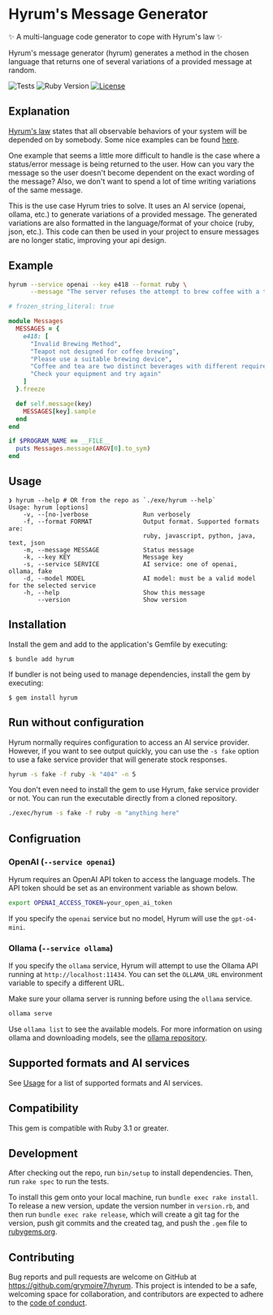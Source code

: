 # Hyrum's Message Generator

✨ A multi-language code generator to cope with Hyrum's law ✨

Hyrum's message generator (hyrum) generates a method in the chosen language that
returns one of several variations of a provided message at random.

![Tests](https://github.com/grymoire7/hyrum/actions/workflows/ruby.yml/badge.svg?branch=main)
![Ruby Version](https://img.shields.io/badge/Ruby-3.3.5-green?logo=Ruby&logoColor=red&label=Ruby%20version&color=green)
[![License](https://img.shields.io/badge/license-MIT-green.svg)](https://github.com/grymoire7/hyrum/blob/main/LICENSE.txt)

## Explanation
[Hyrum's law][hd] states that all observable behaviors of your system will be
depended on by somebody. Some nice examples can be found [here][he].

One example that seems a little more difficult to handle is the case where a
status/error message is being returned to the user. How can you vary the message
so the user doesn't become dependent on the exact wording of the message?
Also, we don't want to spend a lot of time writing variations of the same message.

This is the use case Hyrum tries to solve. It uses an AI service (openai,
ollama, etc.) to generate variations of a provided message. The generated
variations are also formatted in the language/format of your choice (ruby,
json, etc.). This code can then be used in your project to ensure messages are
no longer static, improving your api design.

## Example

```bash
hyrum --service openai --key e418 --format ruby \
      --message "The server refuses the attempt to brew coffee with a teapot"
```

```ruby
# frozen_string_literal: true

module Messages
  MESSAGES = {
    e418: [
      "Invalid Brewing Method",
      "Teapot not designed for coffee brewing",
      "Please use a suitable brewing device",
      "Coffee and tea are two distinct beverages with different requirements",
      "Check your equipment and try again"
    ]
  }.freeze

  def self.message(key)
    MESSAGES[key].sample
  end
end

if $PROGRAM_NAME == __FILE__
  puts Messages.message(ARGV[0].to_sym)
end
```

## Usage

```
❯ hyrum --help # OR from the repo as `./exe/hyrum --help`
Usage: hyrum [options]
    -v, --[no-]verbose               Run verbosely
    -f, --format FORMAT              Output format. Supported formats are:
                                     ruby, javascript, python, java, text, json
    -m, --message MESSAGE            Status message
    -k, --key KEY                    Message key
    -s, --service SERVICE            AI service: one of openai, ollama, fake
    -d, --model MODEL                AI model: must be a valid model for the selected service
    -h, --help                       Show this message
        --version                    Show version
```

## Installation
Install the gem and add to the application's Gemfile by executing:

    $ bundle add hyrum

If bundler is not being used to manage dependencies, install the gem by executing:

    $ gem install hyrum

## Run without configuration
Hyrum normally requires configuration to access an AI service provider. However,
if you want to see output quickly, you can use the `-s fake` option to use a fake
service provider that will generate stock responses.

```bash
hyrum -s fake -f ruby -k "404" -n 5
```

You don't even need to install the gem to use Hyrum, fake service provider or not.
You can run the executable directly from a cloned repository.

```bash
./exec/hyrum -s fake -f ruby -m "anything here"
```

## Configruation

### OpenAI (`--service openai`)
Hyrum requires an OpenAI API token to access the language models. The API token should be
set as an environment variable as shown below.

```bash
export OPENAI_ACCESS_TOKEN=your_open_ai_token
```

If you specify the `openai` service but no model, Hyrum will use the `gpt-o4-mini`.

### Ollama (`--service ollama`)
If you specify the `ollama` service, Hyrum will attempt to use the Ollama API
running at `http://localhost:11434`. You can set the `OLLAMA_URL` environment
variable to specify a different URL.

Make sure your ollama server is running before using the `ollama` service.

```bash
ollama serve
```

Use `ollama list` to see the available models. For more information on using
ollama and downloading models, see the [ollama repository](http://ollama.com).

## Supported formats and AI services

See [Usage](#usage) for a list of supported formats and AI services.

## Compatibility

This gem is compatible with Ruby 3.1 or greater.

## Development

After checking out the repo, run `bin/setup` to install dependencies. Then, run
`rake spec` to run the tests.

To install this gem onto your local machine, run `bundle exec rake install`. To
release a new version, update the version number in `version.rb`, and then run
`bundle exec rake release`, which will create a git tag for the version, push
git commits and the created tag, and push the `.gem` file to
[rubygems.org](https://rubygems.org).

## Contributing

Bug reports and pull requests are welcome on GitHub at
https://github.com/grymoire7/hyrum. This project is intended to be a safe,
welcoming space for collaboration, and contributors are expected to adhere to the
[code of conduct](https://github.com/grymoire7/hyrum/blob/main/CODE_OF_CONDUCT.md).

[hd]: https://www.laws-of-software.com/laws/hyrum/
[he]: https://abenezer.org/blog/hyrum-law-in-golang
